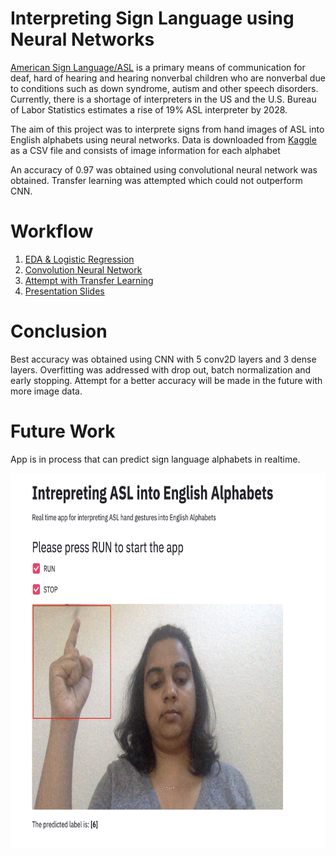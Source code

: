 # Interpreting Sign Language using Neural Networks

[American Sign Language/ASL](https://www.nidcd.nih.gov/health/american-sign-language) is a primary means of communication for deaf, hard of hearing and hearing nonverbal children who are nonverbal due to conditions such as down syndrome, autism and other speech disorders. Currently, there is a shortage of interpreters in the US and the U.S. Bureau of Labor Statistics estimates a rise of 19% ASL interpreter by 2028.

The aim of this project was to interprete signs from hand images of ASL into English alphabets using neural networks. Data is downloaded from [Kaggle](https://www.kaggle.com/datamunge/sign-language-mnist) as a CSV file and consists of image information for each alphabet 

An accuracy of 0.97 was obtained using convolutional neural network was obtained. Transfer learning was attempted which could not outperform CNN. 

# Workflow

1. [EDA & Logistic Regression](https://github.com/PrasunaM/ASL_Interpreter-MetisDeepLearning/blob/4efd4bb3bda230d3f02aab0432c6f4f231ce646c/Final_submission/ASL_EDA_&_Logistic%20Regression.ipynb)
2. [Convolution Neural Network](https://github.com/PrasunaM/ASL_Interpreter-MetisDeepLearning/blob/ab04efab1260288aee97849a23ace3a158841051/Final_submission/ASL_CNN.ipynb) 
3. [Attempt with Transfer Learning](https://github.com/PrasunaM/ASL_Interpreter-MetisDeepLearning/blob/ef5e15a2fc2860e85d8f86a124d376cbcf0b59a4/Final_submission/ASL_CNN_TransferLearning.ipynb) 
4. [Presentation Slides](Final_submission/DeepLearningSlides.pdf)

# Conclusion

Best accuracy was obtained using CNN with 5 conv2D layers and 3 dense layers. Overfitting was addressed with drop out, batch normalization and early stopping. 
Attempt for a better accuracy will be made in the future with more image data. 

# Future Work

App is in process that can predict sign language alphabets in realtime. 

<img src="ASL_APP.png" alt="ASL_APP" width="800" height = "600"/> 








